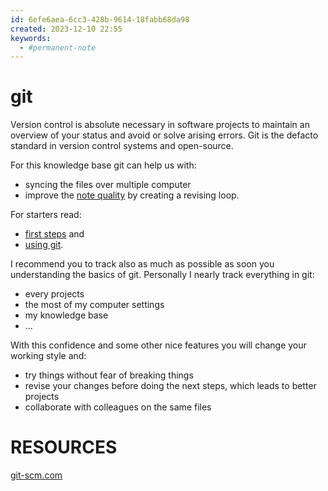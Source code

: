 ```yaml
---
id: 6efe6aea-6cc3-428b-9614-18fabb68da98
created: 2023-12-10 22:55
keywords: 
  - #permanent-note
---
```



git
======================================================================

Version control is absolute necessary in software projects to maintain an overview of your status and avoid or solve arising errors. 
Git is the defacto standard in version control systems and open-source. 

For this knowledge base git can help us with:  
* syncing the files over multiple computer
* improve the [note quality](note-quality.md) by creating a revising loop.  


For starters read:  
* [first steps](first-steps.md) and  
* [using git](using-git.md).  


I recommend you to track also as much as possible as soon you understanding the basics of git. 
Personally I nearly track everything in git:
* every projects
* the most of my computer settings
* my knowledge base 
* ... 


With this confidence and some other nice features you will change your working style and: 

* try things without fear of breaking things
* revise your changes before doing the next steps, which leads to better projects
* collaborate with colleagues on the same files 




RESOURCES
======================================================================

[git-scm.com](https://git-scm.com/)  
